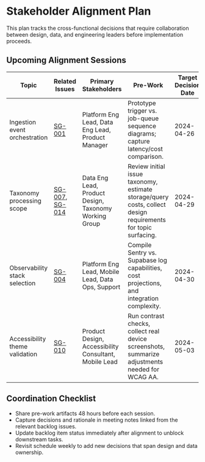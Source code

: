 # Stakeholder Alignment Plan

This plan tracks the cross-functional decisions that require collaboration between design, data, and engineering leaders before implementation proceeds.

## Upcoming Alignment Sessions

| Topic | Related Issues | Primary Stakeholders | Pre-Work | Target Decision Date | Notes |
| --- | --- | --- | --- | --- | --- |
| Ingestion event orchestration | [SG-001](backlog.md#sg-001-select-ingestion-event-orchestration-path) | Platform Eng Lead, Data Eng Lead, Product Manager | Prototype trigger vs. job-queue sequence diagrams; capture latency/cost comparison. | 2024-04-26 | Outcome informs ingestion connector development start. |
| Taxonomy processing scope | [SG-007](backlog.md#sg-007-assess-need-for-document-topic-bridge-table), [SG-014](backlog.md#sg-014-decide-taxonomy-processing-split) | Data Eng Lead, Product Design, Taxonomy Working Group | Review initial issue taxonomy, estimate storage/query costs, collect design requirements for topic surfacing. | 2024-04-29 | Decision drives processing topology and UI commitments. |
| Observability stack selection | [SG-004](backlog.md#sg-004-select-observability-stack-for-clients-and-functions) | Platform Eng Lead, Mobile Lead, Data Ops, Support | Compile Sentry vs. Supabase log capabilities, cost projections, and integration complexity. | 2024-04-30 | Enables instrumentation during first edge-function prototypes. |
| Accessibility theme validation | [SG-010](backlog.md#sg-010-validate-theme-colors-for-accessibility) | Product Design, Accessibility Consultant, Mobile Lead | Run contrast checks, collect real device screenshots, summarize adjustments needed for WCAG AA. | 2024-05-03 | Approval required before theming tokens are frozen. |

## Coordination Checklist

- Share pre-work artifacts 48 hours before each session.
- Capture decisions and rationale in meeting notes linked from the relevant backlog issues.
- Update backlog item status immediately after alignment to unblock downstream tasks.
- Revisit schedule weekly to add new decisions that span design and data ownership.
